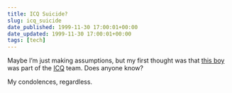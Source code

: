 ```yaml
---
title: ICQ Suicide?
slug: icq_suicide
date_published: 1999-11-30 17:00:01+00:00
date_updated: 1999-11-30 17:00:01+00:00
tags: [tech]
---
```

Maybe I’m just making assumptions, but my first thought was that [this boy](http://dailynews.yahoo.com/h/nm/19991130/wr/internet_suicide_1.html) was part of the [ICQ](http://www.icq.com) team. Does anyone know?

My condolences, regardless.
